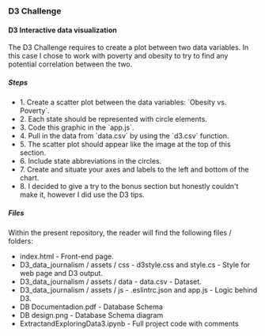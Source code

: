 <h3>D3 Challenge</h3>

<h4>D3 Interactive data visualization</h4>  


The D3 Challenge requires to create a plot between two data variables. In this case I chose to work with poverty and obesity to try to find any potential correlation between the two.

<h5>Steps</h5>
<ul>
<li>1. Create a scatter plot between the data variables: `Obesity vs. Poverty`.</li>
<li>2. Each state should be represented with circle elements.</li>
<li>3. Code this graphic in the `app.js`.</li>
<li>4. Pull in the data from `data.csv` by using the `d3.csv` function.</li>
<li>5. The scatter plot should appear like the image at the top of this section.</li>
<li>6. Include state abbreviations in the circles.</li>
<li>7. Create and situate your axes and labels to the left and bottom of the chart.</li>
<li>8. I decided to give a try to the bonus section but honestly couldn't make it, however I did use the D3 tips.</li>
</ul>

 <h5>Files</h5>  
 
 Within the present repository, the reader will find the following files / folders:
 <ul>
 <li>index.html - Front-end page. </li> 
 <li>D3_data_journalism / assets / css - d3style.css and style.cs - Style for web page and D3 output. </li>
 <li>D3_data_journalism / assets / data - data.csv - Dataset. </li>
 <li>D3_data_journalism / assets / js - .eslintrc.json and app.js - Logic behind D3. </li>



 <li>DB Documentadion.pdf - Database Schema</li>  
 <li>DB design.png - Database Schema diagram </li> 
 <li>ExtractandExploringData3.ipynb - Full project code with comments </li>
 </ul>

 
 
 
